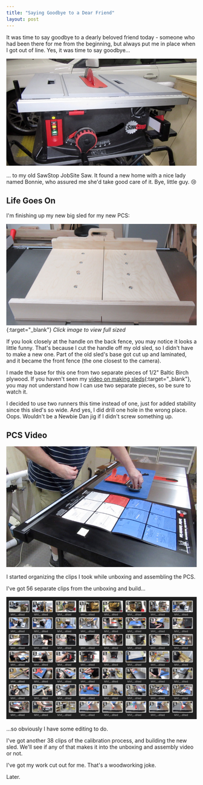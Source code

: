 ```yaml
---
title: "Saying Goodbye to a Dear Friend"
layout: post
---
```

It was time to say goodbye to a dearly beloved friend today - someone who had been there for me from the beginning, but always put me in place when I got out of line. Yes, it was time to say goodbye...

![](/assets/images-posts/2019-04-02-01.jpg)

... to my old SawStop JobSite Saw. It found a new home with a nice lady named Bonnie, who assured me she'd take good care of it. Bye, little guy. 😢

## Life Goes On

I'm finishing up my new big sled for my new PCS:

[![](/assets/images-posts/2019-04-02-02.jpg)](/assets/images-posts/2019-04-02-02.jpg){:target="_blank"}
*Click image to view full sized*

If you look closely at the handle on the back fence, you may notice it looks a little funny. That's because I cut the handle off my old sled, so I didn't have to make a new one. Part of the old sled's base got cut up and laminated, and it became the front fence (the one closest to the camera).

I made the base for this one from two separate pieces of 1/2" Baltic Birch plywood. If you haven't seen my [video on making sleds](https://youtu.be/b-65Bs5Yi0w){:target="_blank"}, you may not understand how I can use two separate pieces, so be sure to watch it.

I decided to use two runners this time instead of one, just for added stability since this sled's so wide. And yes, I did drill one hole in the wrong place. Oops. Wouldn't be a Newbie Dan jig if I didn't screw something up.

## PCS Video

![](/assets/images-posts/2019-04-02-03.jpg)

I started organizing the clips I took while unboxing and assembling the PCS.

I've got 56 separate clips from the unboxing and build...

![](/assets/images-posts/2019-04-02-04.jpg)

...so obviously I have some editing to do.

I've got another 38 clips of the calibration process, and building the new sled. We'll see if any of that makes it into the unboxing and assembly video or not.

I've got my work cut out for me. That's a woodworking joke.

Later.
